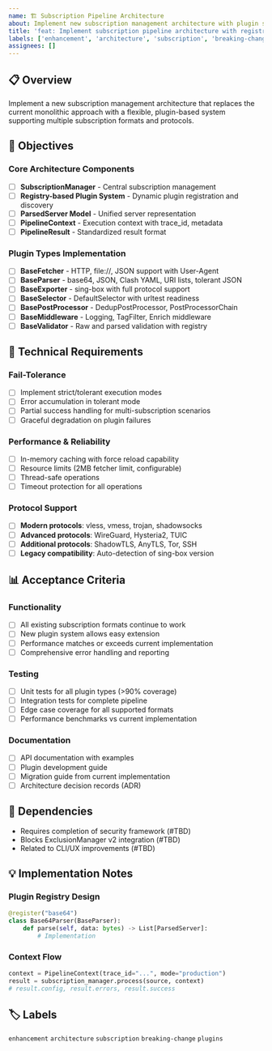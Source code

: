 ```yaml
---
name: 🏗️ Subscription Pipeline Architecture
about: Implement new subscription management architecture with plugin system
title: 'feat: Implement subscription pipeline architecture with registry-based plugins'
labels: ['enhancement', 'architecture', 'subscription', 'breaking-change']
assignees: []
---
```


## 📋 Overview

Implement a new subscription management architecture that replaces the current monolithic approach with a flexible, plugin-based system supporting multiple subscription formats and protocols.

## 🎯 Objectives

### Core Architecture Components
- [ ] **SubscriptionManager** - Central subscription management
- [ ] **Registry-based Plugin System** - Dynamic plugin registration and discovery
- [ ] **ParsedServer Model** - Unified server representation
- [ ] **PipelineContext** - Execution context with trace_id, metadata
- [ ] **PipelineResult** - Standardized result format

### Plugin Types Implementation
- [ ] **BaseFetcher** - HTTP, file://, JSON support with User-Agent
- [ ] **BaseParser** - base64, JSON, Clash YAML, URI lists, tolerant JSON
- [ ] **BaseExporter** - sing-box with full protocol support
- [ ] **BaseSelector** - DefaultSelector with urltest readiness
- [ ] **BasePostProcessor** - DedupPostProcessor, PostProcessorChain
- [ ] **BaseMiddleware** - Logging, TagFilter, Enrich middleware
- [ ] **BaseValidator** - Raw and parsed validation with registry

## 🔧 Technical Requirements

### Fail-Tolerance
- [ ] Implement strict/tolerant execution modes
- [ ] Error accumulation in tolerant mode
- [ ] Partial success handling for multi-subscription scenarios
- [ ] Graceful degradation on plugin failures

### Performance & Reliability
- [ ] In-memory caching with force reload capability
- [ ] Resource limits (2MB fetcher limit, configurable)
- [ ] Thread-safe operations
- [ ] Timeout protection for all operations

### Protocol Support
- [ ] **Modern protocols**: vless, vmess, trojan, shadowsocks
- [ ] **Advanced protocols**: WireGuard, Hysteria2, TUIC
- [ ] **Additional protocols**: ShadowTLS, AnyTLS, Tor, SSH
- [ ] **Legacy compatibility**: Auto-detection of sing-box version

## 📊 Acceptance Criteria

### Functionality
- [ ] All existing subscription formats continue to work
- [ ] New plugin system allows easy extension
- [ ] Performance matches or exceeds current implementation
- [ ] Comprehensive error handling and reporting

### Testing
- [ ] Unit tests for all plugin types (>90% coverage)
- [ ] Integration tests for complete pipeline
- [ ] Edge case coverage for all supported formats
- [ ] Performance benchmarks vs current implementation

### Documentation
- [ ] API documentation with examples
- [ ] Plugin development guide
- [ ] Migration guide from current implementation
- [ ] Architecture decision records (ADR)

## 🔗 Dependencies

- Requires completion of security framework (#TBD)
- Blocks ExclusionManager v2 integration (#TBD)
- Related to CLI/UX improvements (#TBD)

## 💡 Implementation Notes

### Plugin Registry Design
```python
@register("base64")
class Base64Parser(BaseParser):
    def parse(self, data: bytes) -> List[ParsedServer]:
        # Implementation
```

### Context Flow
```python
context = PipelineContext(trace_id="...", mode="production")
result = subscription_manager.process(source, context)
# result.config, result.errors, result.success
```

## 🏷️ Labels
`enhancement` `architecture` `subscription` `breaking-change` `plugins`
